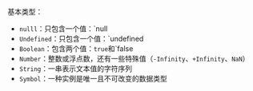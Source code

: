 基本类型：

* `nulll`：只包含一个值：`null
* `Undefined`：只包含一个值：`undefined
* `Boolean`：包含两个值：`true`和`false
* `Number`：整数或浮点数，还有一些特殊值（`-Infinity`、`+Infinity`、`NaN`）
* `String`：一串表示文本值的字符序列
* `Symbol`：一种实例是唯一且不可改变的数据类型

 






